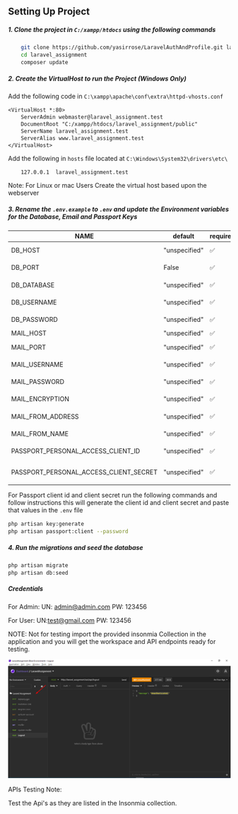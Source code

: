 ## Setting Up Project

##### 1. Clone the project in `C:/xampp/htdocs` using the following commands

```bash
    git clone https://github.com/yasirrose/LaravelAuthAndProfile.git laravel_assignment
    cd laravel_assignment
    composer update
```

##### 2. Create the VirtualHost to run the Project (Windows Only)

Add the following code in `C:\xampp\apache\conf\extra\httpd-vhosts.conf`

```apacheconf
<VirtualHost *:80>
    ServerAdmin webmaster@laravel_assignment.test
    DocumentRoot "C:/xampp/htdocs/laravel_assignment/public"
    ServerName laravel_assignment.test
    ServerAlias www.laravel_assignment.test
</VirtualHost>
```

Add the following in `hosts` file located at `C:\Windows\System32\drivers\etc\`

```text
    127.0.0.1  laravel_assignment.test
```

Note: For Linux or mac Users Create the virtual host based upon the webserver

##### 3. Rename the `.env.example` to `.env` and update the Environment variables for the Database, Email and Passport Keys

| NAME                                      | default             | required                      | type    | description                                                                             |
|-------------------------------------------|---------------------|-------------------------------|---------|------------------------------------|
| DB_HOST                                   | "unspecified"       | :white_check_mark:            | str     | DATABASE HOST                      |
| DB_PORT                                   | False               | :white_check_mark:            | str     | DATABASE PORT                      |
| DB_DATABASE                               | "unspecified"       | :white_check_mark:            | str     | DATABSE NAME                       |
| DB_USERNAME                               | "unspecified"       | :white_check_mark:            | str     | DATABSE USERNAME                   |
| DB_PASSWORD                               | "unspecified"       | :white_check_mark:            | str     | DATABASE PASSWORD                  |
| MAIL_HOST                                 | "unspecified"       | :white_check_mark:            | str     | EMAIL HOST                         |
| MAIL_PORT                                 | "unspecified"       | :white_check_mark:            | str     | EMAIL USERNAME                     |
| MAIL_USERNAME                             | "unspecified"       | :white_check_mark:            | str     | EMAIL USRNAME                      |
| MAIL_PASSWORD                             | "unspecified"       | :white_check_mark:            | str     | EMAIL PASSWORD                     |
| MAIL_ENCRYPTION                           | "unspecified"       | :white_check_mark:            | Boolean | MAIL ENCRYPTION                    |
| MAIL_FROM_ADDRESS                         | "unspecified"       | :white_check_mark:            | str     | MAIL FROM ADDRESS                  |
| MAIL_FROM_NAME                            | "unspecified"       | :white_check_mark:            | str     | MAIL FROM NAME                     |
| PASSPORT_PERSONAL_ACCESS_CLIENT_ID        | "unspecified"       | :white_check_mark:            | str     | PASSPORT CLIENT ID                 |
| PASSPORT_PERSONAL_ACCESS_CLIENT_SECRET    | "unspecified"       | :white_check_mark:            | str     | PASSPORT CLIENT SECRET             |

For Passport client id and client secret run the following commands and follow instructions this will generate the client id and client secret and paste that values in the `.env` file

```bash
php artisan key:generate
php artisan passport:client --password

```
##### 4. Run the migrations and seed the database

```bash
php artisan migrate
php artisan db:seed
```

##### Credentials
For Admin:
UN: admin@admin.com 
PW: 123456

For User:
UN:test@gmail.com 
PW: 123456

NOTE: Not for testing import the provided insonmia Collection in the application and you will get the workspace and API endpoints ready for testing.

![img.png](img.png)

APIs Testing Note:

Test the Api's as they are listed in the Insonmia collection.






